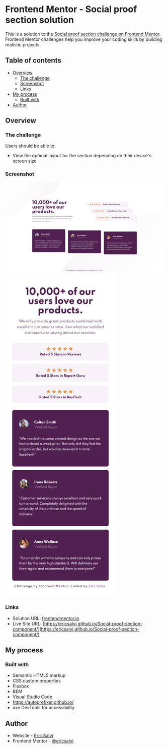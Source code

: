 # Frontend Mentor - Social proof section solution

This is a solution to the [Social proof section challenge on Frontend Mentor](https://www.frontendmentor.io/challenges/social-proof-section-6e0qTv_bA). Frontend Mentor challenges help you improve your coding skills by building realistic projects. 

## Table of contents

- [Overview](#overview)
  - [The challenge](#the-challenge)
  - [Screenshot](#screenshot)
  - [Links](#links)
- [My process](#my-process)
  - [Built with](#built-with)
- [Author](#author)


## Overview

### The challenge

Users should be able to:

- View the optimal layout for the section depending on their device's screen size

### Screenshot

![Desktop Design Solution](./design/desktop-design-solution.png)
![Mobile Design Solution](./design/mobile-design-solution.png)

### Links

- Solution URL: [frontendmentor.io](https://www.frontendmentor.io/solutions/social-proof-section-using-flexbox-css-variables-and-rem-units-olkp0I8Ke)
- Live Site URL: [https://ericsalvi.github.io/Social-proof-section-component/](https://ericsalvi.github.io/Social-proof-section-component/)

## My process

### Built with

- Semantic HTML5 markup
- CSS custom properties
- Flexbox
- BEM
- Visual Studio Code
- https://autoprefixer.github.io/
- axe DevTools for accessibility

## Author

- Website - [Eric Salvi](https://github.com/ericsalvi)
- Frontend Mentor - [@ericsalvi](https://www.frontendmentor.io/profile/ericsalvi)